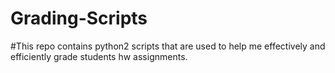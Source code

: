 # Grading-Scripts

#This repo contains python2 scripts that are used to help me effectively and efficiently grade students hw assignments.
